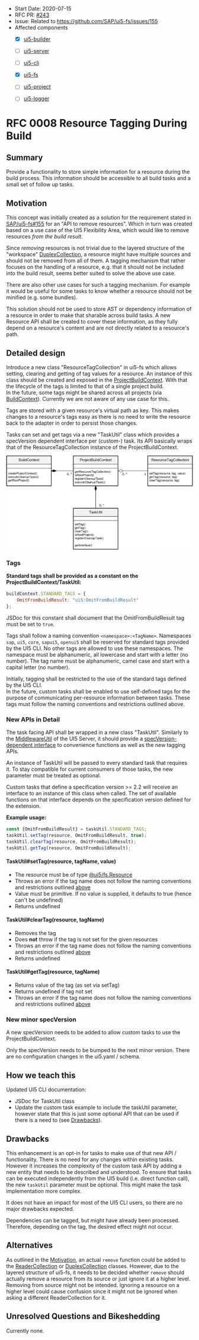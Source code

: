 - Start Date: 2020-07-15
- RFC PR: [#243](https://github.com/SAP/ui5-tooling/pull/243)
- Issue: Related to https://github.com/SAP/ui5-fs/issues/155
- Affected components <!-- Check affected components by writing an "X" into the brackets -->
    + [x] [ui5-builder](https://github.com/SAP/ui5-builder)
    + [ ] [ui5-server](https://github.com/SAP/ui5-server)
    + [ ] [ui5-cli](https://github.com/SAP/ui5-cli)
    + [x] [ui5-fs](https://github.com/SAP/ui5-fs)
    + [ ] [ui5-project](https://github.com/SAP/ui5-project)
    + [ ] [ui5-logger](https://github.com/SAP/ui5-logger)


# RFC 0008 Resource Tagging During Build

## Summary
Provide a functionality to store simple information for a resource during the build process. This information should be accessible to all build tasks and a small set of follow up tasks.

## Motivation
This concept was initially created as a solution for the requirement stated in [SAP/ui5-fs#155](https://github.com/SAP/ui5-fs/issues/155) for an "API to remove resources". Which in turn was created based on a use case of the UI5 Flexibility Area, which would like to remove resources *from the build result*.

Since *removing* resources is not trivial due to the layered structure of the "workspace" [DuplexCollection](https://sap.github.io/ui5-tooling/v2/api/module-@ui5_fs.DuplexCollection.html), a resource might have multiple sources and should not be removed from all of them. A tagging mechanism that rather focuses on the handling of a resource, e.g. that it should not be included into the build result, seems better suited to solve the above use case.

There are also other use cases for such a tagging mechanism. For example it would be useful for some tasks to know whether a resource should not be minified (e.g. some bundles).

This solution should not be used to store AST or dependency information of a resource in order to make that sharable across build tasks. A new Resource API shall be created to cover these information, as they fully depend on a resource's content and are not directly related to a resource's path.

## Detailed design

<!-- This is the bulk of the RFC. Explain the design in enough detail for somebody familiar with the UI5 CLI to understand, and for somebody familiar with the implementation to implement. This should get into specifics and corner-cases, and include examples of how the feature is used. Any new terminology should be defined here. -->

Introduce a new class "ResourceTagCollection" in ui5-fs which allows setting, clearing and getting of tag values for a resource. An instance of this class should be created and exposed in the [ProjectBuildContext](https://github.com/SAP/ui5-builder/blob/4e75d4dc7a1d74a0fa21bb45928f07eec25dd353/lib/builder/BuildContext.js#L42). With that the lifecycle of the tags is limited to that of a single project build.  
In the future, some tags might be shared across all projects (via [BuildContext](https://github.com/SAP/ui5-builder/blob/4e75d4dc7a1d74a0fa21bb45928f07eec25dd353/lib/builder/BuildContext.js#L7)). Currently we are not aware of any use case for this.

Tags are stored with a given resource's virtual path as key. This makes changes to a resource's tags easy as there is no need to write the resource back to the adapter in order to persist those changes.

Tasks can set and get tags via a new "TaskUtil" class which provides a specVersion dependent interface per (custom-) task. Its API basically wraps that of the ResourceTagCollection instance of the ProjectBuildContext.

![UI5 CLI Resource Tagging Classes](./resources/UI5_CLI_Resource_Tagging_Classes.png)

### Tags
**Standard tags shall be provided as a constant on the ProjectBuildContext/TaskUtil:**
```js
buildContext.STANDARD_TAGS = {
    OmitFromBuildResult: "ui5:OmitFromBuildResult"
};
```

JSDoc for this constant shall document that the OmitFromBuildResult tag must be set to `true`.

Tags shall follow a naming convention `<namespace>:<TagName>`. Namespaces `sap`, `ui5`, `core`, `sapui5`, `openui5` shall be reserved for standard tags provided by the UI5 CLI. No other tags are allowed to use these namespaces. The namespace must be alphanumeric, all lowercase and start with a letter (no number). The tag name must be alphanumeric, camel case and start with a capital letter (no number).

Initially, tagging shall be restricted to the use of the standard tags defined by the UI5 CLI.  
In the future, custom tasks shall be enabled to use self-defined tags for the purpose of communicating per-resource information between tasks. These tags must follow the naming conventions and restrictions outlined above.

### New APIs in Detail

The task facing API shall be wrapped in a new class "TaskUtil". Similarly to the [MiddlewareUtil](https://sap.github.io/ui5-tooling/v2/api/module-@ui5_server.middleware.MiddlewareUtil.html) of the UI5 Server, it should provide a [specVersion-dependent interface](https://github.com/SAP/ui5-server/blob/v2/lib/middleware/MiddlewareUtil.js#L21) to convenience functions as well as the new tagging APIs.

An instance of TaskUtil will be passed to every standard task that requires it. To stay compatible for current consumers of those tasks, the new parameter must be treated as optional.

Custom tasks that define a specification version >= 2.2 will receive an interface to an instance of this class when called. The set of available functions on that interface depends on the specification version defined for the extension.

**Example usage:**
```js
const {OmitFromBuildResult} = taskUtil.STANDARD_TAGS;
taskUtil.setTag(resource, OmitFromBuildResult, true);
taskUtil.clearTag(resource, OmitFromBuildResult);
taskUtil.getTag(resource, OmitFromBuildResult);
```

#### TaskUtil#setTag(resource, tagName, value)

* The resource must be of type [@ui5/fs.Resource](https://sap.github.io/ui5-tooling/v2/api/module-@ui5_fs.Resource.html)
* Throws an error if the tag name does not follow the naming conventions and restrictions outlined [above](#tags)
* Value must be primitive. If no value is supplied, it defaults to true (hence can't be undefined)
* Returns undefined

#### TaskUtil#clearTag(resource, tagName)

* Removes the tag
* Does **not** throw if the tag is not set for the given resources
* Throws an error if the tag name does not follow the naming conventions and restrictions outlined [above](#tags)
* Returns undefined

#### TaskUtil#getTag(resource, tagName)

* Returns value of the tag (as set via setTag)
* Returns undefined if tag not set
* Throws an error if the tag name does not follow the naming conventions and restrictions outlined [above](#tags)

### New minor specVersion

A new specVersion needs to be added to allow custom tasks to use the ProjectBuildContext.

Only the specVersion needs to be bumped to the next minor version.
There are no configuration changes in the ui5.yaml / schema.

## How we teach this

<!--
What names and terminology work best for these concepts and why? How is this idea best presented?

Would the acceptance of this proposal mean the UI5 CLI or any of its subcomponents documentation must be re-organized or altered?

How should this feature be introduced and taught to existing UI5 CLI users?
-->

Updated UI5 CLI documentation:

* JSDoc for TaskUtil class
* Update the custom task example to include the taskUtil parameter, however state that this is just some optional API that can be used if there is a need to (see [Drawbacks](#drawbacks)).

## Drawbacks

<!--
Why should we not do this? Please consider the impact on teaching people to use the UI5 CLI, on the integration of this feature with existing and planned features, on the impact of churn on existing users.

There are tradeoffs to choosing any path, please attempt to identify them here.
-->

This enhancement is an opt-in for tasks to make use of that new API / functionality. There is no need for any changes within existing tasks.
However it increases the complexity of the custom task API by adding a new entity that needs to be described and understood.
To ensure that tasks can be executed independently from the UI5 build (i.e. direct function call), the new `taskUtil` parameter must be optional. This might make the task implementation more complex.

It does not have an impact for most of the UI5 CLI users, so there are no major drawbacks expected.

Dependencies can be tagged, but might have already been processed. Therefore, depending on the tag, the desired effect might not occur.

## Alternatives

<!--
What other designs have been considered? What is the impact of not doing this?
-->

As outlined in the [Motivation](#motivation), an actual `remove` function could be added to the [ReaderCollection](https://sap.github.io/ui5-tooling/v2/api/module-@ui5_fs.ReaderCollection.html) or [DuplexCollection](https://sap.github.io/ui5-tooling/v2/api/module-@ui5_fs.DuplexCollection.html) classes. However, due to the layered structure of ui5-fs, it needs to be decided whether `remove` should actually remove a resource from its source or just ignore it at a higher level. Removing from source might not be intended. Ignoring a resource on a higher level could cause confusion since it might not be ignored when asking a different ReaderCollection for it.

## Unresolved Questions and Bikeshedding

<!--
*This section should be removed (i.e. resolved) before merging*

Optional, but suggested for first drafts. What parts of the design are still TBD? Are there any second priority decisions left to be made?
-->

Currently none.
